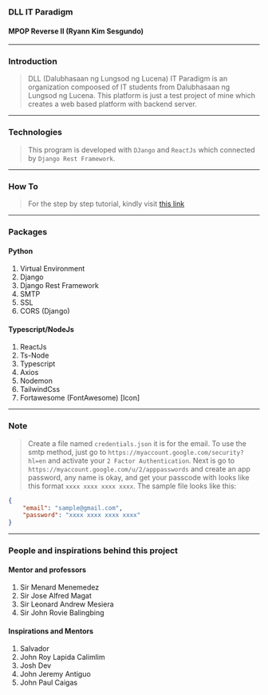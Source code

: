 ### DLL IT Paradigm
#### MPOP Reverse II (Ryann Kim Sesgundo)

---
### Introduction
> DLL (Dalubhasaan ng Lungsod ng Lucena) IT Paradigm is an organization compoosed of IT students from Dalubhasaan ng Lungsod ng Lucena. This platform is just a test project of mine which creates a web based platform with backend server.

---
### Technologies
> This program is developed with `DJango` and `ReactJs` which connected by `Django Rest Framework`.

---
### How To
> For the step by step tutorial, kindly visit [this link](how-to.md)

---
### Packages
#### Python
1. Virtual Environment
2. Django
3. Django Rest Framework
4. SMTP
5. SSL
6. CORS (Django)

#### Typescript/NodeJs
1. ReactJs
2. Ts-Node
3. Typescript
4. Axios
5. Nodemon
6. TailwindCss
7. Fortawesome (FontAwesome) [Icon]

---
### Note
> Create a file named `credentials.json` it is for the email. To use the smtp method, just go to `https://myaccount.google.com/security?hl=en` and activate your `2 Factor Authentication`. Next is go to `https://myaccount.google.com/u/2/apppasswords` and create an app password, any name is okay, and get your passcode with looks like this format `xxxx xxxx xxxx xxxx`. The sample file looks like this:
``` JSON
{
	"email": "sample@gmail.com",
	"password": "xxxx xxxx xxxx xxxx"
}
```

---
### People and inspirations behind this project

#### Mentor and professors
1. Sir Menard Menemedez
2. Sir Jose Alfred Magat
3. Sir Leonard Andrew Mesiera
4. Sir John Rovie Balingbing

#### Inspirations and Mentors
1. Salvador
2. John Roy Lapida Calimlim
3. Josh Dev
4. John Jeremy Antiguo
5. John Paul Caigas

